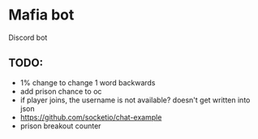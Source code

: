 # Mafia bot
Discord bot

## TODO:

- 1% change to change 1 word backwards
- add prison chance to oc
- if player joins, the username is not available? doesn't get written into json
- https://github.com/socketio/chat-example
- prison breakout counter
